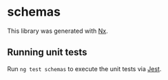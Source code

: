 # schemas

This library was generated with [Nx](https://nx.dev).

## Running unit tests

Run `ng test schemas` to execute the unit tests via [Jest](https://jestjs.io).
